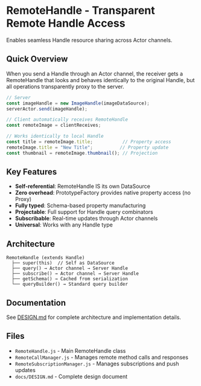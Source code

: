 # RemoteHandle - Transparent Remote Handle Access

Enables seamless Handle resource sharing across Actor channels.

## Quick Overview

When you send a Handle through an Actor channel, the receiver gets a RemoteHandle that looks and behaves identically to the original Handle, but all operations transparently proxy to the server.

```javascript
// Server
const imageHandle = new ImageHandle(imageDataSource);
serverActor.send(imageHandle);

// Client automatically receives RemoteHandle
const remoteImage = clientReceives;

// Works identically to local Handle
const title = remoteImage.title;           // Property access
remoteImage.title = "New Title";          // Property update
const thumbnail = remoteImage.thumbnail(); // Projection
```

## Key Features

- **Self-referential**: RemoteHandle IS its own DataSource
- **Zero overhead**: PrototypeFactory provides native property access (no Proxy)
- **Fully typed**: Schema-based property manufacturing
- **Projectable**: Full support for Handle query combinators
- **Subscribable**: Real-time updates through Actor channels
- **Universal**: Works with any Handle type

## Architecture

```
RemoteHandle (extends Handle)
  ├── super(this)  // Self as DataSource
  ├── query() → Actor channel → Server Handle
  ├── subscribe() → Actor channel → Server Handle
  ├── getSchema() → Cached from serialization
  └── queryBuilder() → Standard query builder
```

## Documentation

See [DESIGN.md](./docs/DESIGN.md) for complete architecture and implementation details.

## Files

- `RemoteHandle.js` - Main RemoteHandle class
- `RemoteCallManager.js` - Manages remote method calls and responses
- `RemoteSubscriptionManager.js` - Manages subscriptions and push updates
- `docs/DESIGN.md` - Complete design document